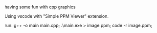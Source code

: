 having some fun with cpp graphics

Using vscode with "Simple PPM Viewer" extension.

run: g++ -o main main.cpp; .\main.exe > image.ppm; code -r image.ppm;
